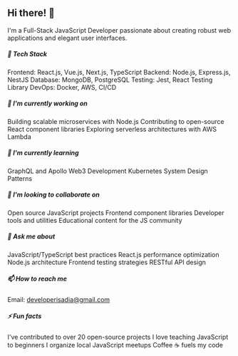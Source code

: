 ## Hi there! 👋


I'm a Full-Stack JavaScript Developer passionate about creating robust web applications and elegant user interfaces.

##### 🔨 Tech Stack

Frontend: React.js, Vue.js, Next.js, TypeScript
Backend: Node.js, Express.js, NestJS
Database: MongoDB, PostgreSQL
Testing: Jest, React Testing Library
DevOps: Docker, AWS, CI/CD

##### 🔭 I'm currently working on

Building scalable microservices with Node.js
Contributing to open-source React component libraries
Exploring serverless architectures with AWS Lambda

##### 🌱 I'm currently learning

GraphQL and Apollo
Web3 Development
Kubernetes
System Design Patterns

##### 👯 I'm looking to collaborate on

Open source JavaScript projects
Frontend component libraries
Developer tools and utilities
Educational content for the JS community

##### 💬 Ask me about

JavaScript/TypeScript best practices
React.js performance optimization
Node.js architecture
Frontend testing strategies
RESTful API design

##### 📫 How to reach me

Email: developerisadia@gmail.com

##### ⚡ Fun facts

I've contributed to over 20 open-source projects
I love teaching JavaScript to beginners
I organize local JavaScript meetups
Coffee ☕ fuels my code


